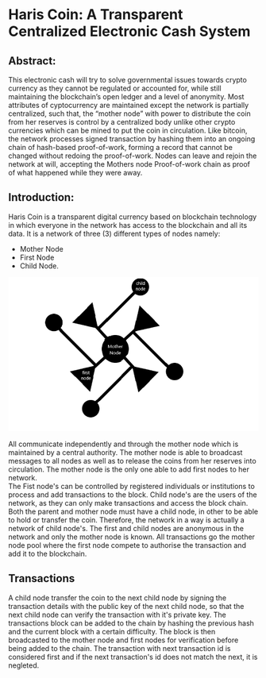 # Haris Coin: A Transparent Centralized Electronic Cash System
## Abstract:
This electronic cash will try to solve governmental issues towards crypto currency as they cannot be regulated or accounted for, while still maintaining the blockchain’s open ledger and a level of anonymity. Most attributes of cyptocurrency are maintained except the network is partially centralized, such that, the “mother node” with power to distribute the coin from her reserves is control by a centralized body unlike other crypto currencies which can be mined to put the coin in circulation. Like bitcoin, the network processes signed transaction by hashing them into an ongoing chain of hash-based proof-of-work, forming a record that cannot be changed without redoing the proof-of-work. Nodes can leave and rejoin the network at will, accepting the Mothers node Proof-of-work chain as proof of what happened while they were away.
## Introduction:
Haris Coin is a transparent digital currency based on blockchain technology in which everyone in the network has access to the blockchain and all its data. It is a network of three (3) different types of nodes namely: 
* Mother Node
* First Node
* Child Node.

![Haris Network](data/HRC-Network.png)

All communicate independently and through the mother node which is maintained by a central authority. The mother node is able to broadcast messages to all nodes as well as to release the coins from her reserves into circulation. The mother node is the only one able to add first nodes to her network.                                                                                                                         
The Fist node's can be controlled by registered individuals or institutions to process and add transactions to the block. Child node's are the users of the network, as they can only make transactions and access the block chain. Both the parent and mother node must have a child node, in other to be able to hold or transfer the coin. Therefore, the network in a way is actually a network of child node's. The first and child nodes are anonymous in the network and only the mother node is known. All transactions go the mother node pool where the first node compete to authorise the transaction and add it to the blockchain.

## Transactions
A child node transfer the coin to the next child node by signing the transaction details with the public key of the next child node, so that the next child node can verify the transaction with it's private key. The transactions block can be added to the chain by hashing the previous hash and the current block with a certain difficulty. The block is then broadcasted to the mother node and first nodes for verification before being added to the chain. The transaction with next transaction id is considered first and if the next transaction's id does not match the next, it is negleted.
